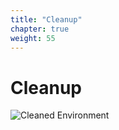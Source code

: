 ```yaml
---
title: "Cleanup"
chapter: true
weight: 55
---
```


# Cleanup
![Cleaned Environment](/images/cleanup.svg)
